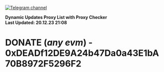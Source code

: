 [![Telegram channel](https://img.shields.io/endpoint?url=https://runkit.io/damiankrawczyk/telegram-badge/branches/master?url=https://t.me/n4z4v0d)](https://t.me/n4z4v0d) 

**Dynamic Updates Proxy List with Proxy Checker**  
**Last Updated: 20.12.23 21:08**

# DONATE (_any evm_) - 0xDEADf12DE9A24b47Da0a43E1bA70B8972F5296F2
